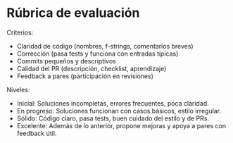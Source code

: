 # Rúbrica de evaluación

Criterios:
- Claridad de código (nombres, f-strings, comentarios breves)
- Corrección (pasa tests y funciona con entradas típicas)
- Commits pequeños y descriptivos
- Calidad del PR (descripción, checklist, aprendizaje)
- Feedback a pares (participación en revisiones)

Niveles:
- Inicial: Soluciones incompletas, errores frecuentes, poca claridad.
- En progreso: Soluciones funcionan con casos básicos, estilo irregular.
- Sólido: Código claro, pasa tests, buen cuidado del estilo y de PRs.
- Excelente: Además de lo anterior, propone mejoras y apoya a pares con feedback útil.
